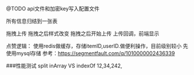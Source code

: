 @TODO
api文件和加密key写入配置文件

所有信息归结到一张表

拖拽上传
	拖拽之后样式改变
	拖拽之后开始上传
	上传回调，前端显示

点赞逻辑：
使用redis做缓存，存储itemID,userID.做便利操作，目前级别较小
先使用mysql存储
参考：https://segmentfault.com/q/1010000002436339


###性能测试
split inArray VS indexOf
12,34,242, 